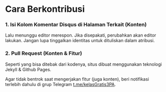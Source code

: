 # Cara Berkontribusi

### 1. Isi Kolom Komentar Disqus di Halaman Terkait (Konten)

Lalu menunggu editor merespon. Jika disepakati, perubahkan akan editor lakukan. Jangan lupa tinggalkan identitas untuk dituliskan dalam atribusi.

### 2. Pull Request (Konten & Fitur)

Seperti yang bisa ditebak dari kodenya, situs dibuat menggunakan teknologi Jekyll & Github Pages.

Agar tidak bentrok saat mengerjakan fitur (juga konten), beri notifikasi terlebih dahulu di grup Telegram <a href="https://t.me/kelasGratis3PA">t.me/kelasGratis3PA</a>.